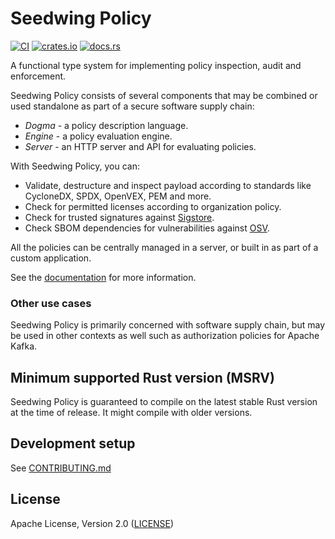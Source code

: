 # Seedwing Policy

[![CI](https://github.com/seedwing-io/seedwing-policy/workflows/CI/badge.svg)](https://github.com/seedwing-io/seedwing-policy/actions?query=workflow%3A%22CI%22)
[![crates.io](https://img.shields.io/crates/v/seedwing-policy-engine.svg)](https://crates.io/crates/seedwing-policy-engine)
[![docs.rs](https://docs.rs/seedwing-policy-engine/badge.svg)](https://docs.rs/seedwing-policy-engine)

A functional type system for implementing policy inspection, audit and enforcement.

Seedwing Policy consists of several components that may be combined or used standalone as part of a secure software supply chain:

* *Dogma* - a policy description language.
* *Engine* - a policy evaluation engine.
* *Server* - an HTTP server and API for evaluating policies.

With Seedwing Policy, you can:

* Validate, destructure and inspect payload according to standards like CycloneDX, SPDX, OpenVEX, PEM and more.
* Check for permitted licenses according to organization policy.
* Check for trusted signatures against [Sigstore](https://sigstore.dev).
* Check SBOM dependencies for vulnerabilities against [OSV](https://osv.dev).

All the policies can be centrally managed in a server, or built in as part of a custom application.

See the [documentation](https://docs.seedwing.io/docs/index.html) for more information.

### Other use cases

Seedwing Policy is primarily concerned with software supply chain, but may be used in other contexts as well such as authorization policies for Apache Kafka.

## Minimum supported Rust version (MSRV)

Seedwing Policy is guaranteed to compile on the latest stable Rust version at the time of release. It might compile with older versions.

## Development setup

See [CONTRIBUTING.md](CONTRIBUTING.md#setup)

## License

Apache License, Version 2.0 ([LICENSE](LICENSE))
